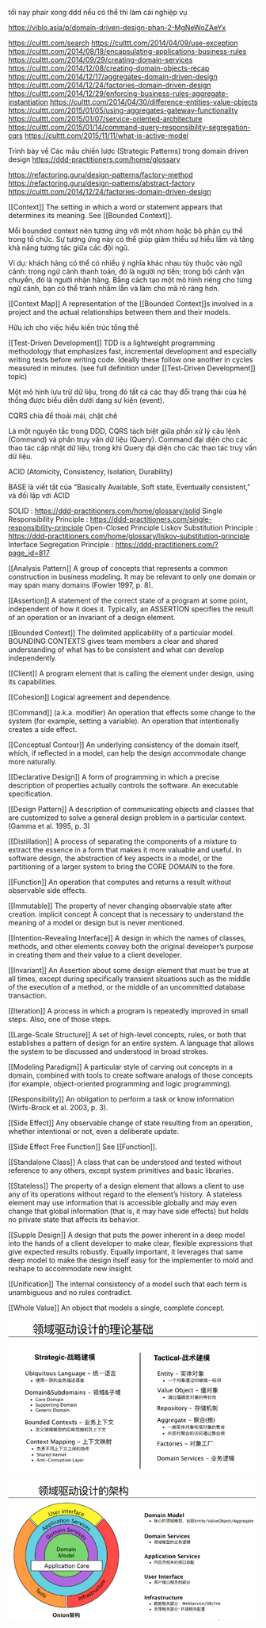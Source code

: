 tối nay phair xong ddd
nếu có thể thì làm cái nghiệp vụ
<!-- -->
<!-- Hãy sử dụng Ngôn ngữ chung (Ubiquitous Language) trong domain driven design (DDD) với nội dung nghiệp vụ kinh doanh sau: -->

<!-- 1. **Khách hàng (Customer):** -->
<!-- - **Mô tả:** Người sử dụng dịch vụ, có thể là cá nhân hoặc tổ chức. -->

<!-- 2. **Hóa đơn điện tử (Electronic Invoice):** -->
<!-- - **Mô tả:** Hóa đơn được tạo và quản lý điện tử thay vì truyền thống trên giấy. -->

<!-- Bằng cách sử dụng ngôn ngữ chung như trên, chúng ta có thể tạo ra một mô hình DDD rõ ràng và dễ hiểu, giúp các đội phát triển, quản lý dự án và người dùng hiểu rõ về các yêu cầu và chức năng của hệ thống. -->
<!--@ -->
<!--@ -->

<!--@ -->
<!--@ -->

https://viblo.asia/p/domain-driven-design-phan-2-MgNeWoZAeYx

https://culttt.com/search
https://culttt.com/2014/04/09/use-exception
https://culttt.com/2014/08/18/encapsulating-applications-business-rules
https://culttt.com/2014/09/29/creating-domain-services
https://culttt.com/2014/12/08/creating-domain-objects-recap
https://culttt.com/2014/12/17/aggregates-domain-driven-design
https://culttt.com/2014/12/24/factories-domain-driven-design
https://culttt.com/2014/12/29/enforcing-business-rules-aggregate-instantiation
https://culttt.com/2014/04/30/difference-entities-value-objects
https://culttt.com/2015/01/05/using-aggregates-gateway-functionality
https://culttt.com/2015/01/07/service-oriented-architecture
https://culttt.com/2015/01/14/command-query-responsibility-segregation-cqrs
https://culttt.com/2015/11/11/what-is-active-model

<!--@ -->
<!--@ -->
<!--@ -->
<!--@ -->
<!--@ -->
<!--@ -->

Trình bày về Các mẫu chiến lược (Strategic Patterns) trong domain driven design
https://ddd-practitioners.com/home/glossary
<!--@ -->
<!--@ -->
<!--@ -->

<!--@Các khuôn mẫu trong thiết kế hướng miền-->
<!--@Các khuôn mẫu trong thiết kế hướng miền-->
<!--@Các khuôn mẫu trong thiết kế hướng miền-->
<!--@Các khuôn mẫu trong thiết kế hướng miền-->
<!--@Các khuôn mẫu trong thiết kế hướng miền-->
<!--@Các khuôn mẫu trong thiết kế hướng miền-->
<!--@Các khuôn mẫu trong thiết kế hướng miền-->

<!-- Domain Object : https://ddd-practitioners.com/domain-object -->
<!-- Entity : https://ddd-practitioners.com/entity -->
<!-- [[Entity]] An object fundamentally defined not by its attributes, but by a thread of continuity and identity. -->
<!-- Entity Identity : https://ddd-practitioners.com/entity-identity -->
<!-- Value Object : https://ddd-practitioners.com/home/glossary/value-object -->
<!-- [[Value Object]] An object that describes some characteristic or attribute but carries no concept of identity. -->
<!-- Service : https://ddd-practitioners.com/service -->
<!-- [[Service]] An operation offered as an interface that stands alone in the model, with no encapsulated state. -->

<!-- Quản lí vòng đời -->
<!-- [[Life Cycle]] A sequence of states an object can take on between creation and deletion, typically with constraints to ensure integrity when changing from one state to another. May include migration of an [[Entity]] between systems and different [[Bounded Contexts]]. -->
<!-- Aggregate: https://ddd-practitioners.com/home/glossary/aggregate/ -->
<!-- [[Aggregate]] A cluster of associated objects that are treated as a unit for the purpose of data changes. External references are restricted to one member of the AGGREGATE, designated as the root. A set of consistency rules applies within the AGGREGATE’S boundaries. -->
<!-- State Stored Aggregates : https://ddd-practitioners.com/state-stored-aggregate -->
<!-- Consistency Boundary : https://ddd-practitioners.com/glossary/consistency-boundary -->
<!-- Factory : https://ddd-practitioners.com/factory -->
<!-- [[Factory]] A mechanism for encapsulating complex creation logic and abstracting the type of a created object for the sake of a client. -->

https://refactoring.guru/design-patterns/factory-method
https://refactoring.guru/design-patterns/abstract-factory
https://culttt.com/2014/12/24/factories-domain-driven-design

<!-- Repository : https://ddd-practitioners.com/?page_id=555 -->
<!-- [[Repository]] A mechanism for encapsulating storage, retrieval, and search behavior which emulates a collection of objects. -->
<!-- Module : https://ddd-practitioners.com/?page_id=618 -->

<!-- CI/CD -->

<!-- Bounded Context: https://ddd-practitioners.com/home/glossary/bounded-context -->
[[Context]] The setting in which a word or statement appears that determines its meaning. See [[Bounded Context]].

Mỗi bounded context nên tương ứng với một nhóm hoặc bộ phận cụ thể trong tổ chức. Sự tương ứng này có thể giúp giảm thiểu sự hiểu lầm và tăng khả năng tương tác giữa các đội ngũ.

Ví dụ: khách hàng có thể có nhiều ý nghĩa khác nhau tùy thuộc vào ngữ cảnh: trong ngữ cảnh thanh toán, đó là người nợ tiền; trong bối cảnh vận chuyển, đó là người nhận hàng. Bằng cách tạo một mô hình riêng cho từng ngữ cảnh, bạn có thể tránh nhầm lẫn và làm cho mã rõ ràng hơn.

<!-- Bounded Context Relationships : https://ddd-practitioners.com/bounded-context-relationship -->

<!-- Context Mapping : https://ddd-practitioners.com/context-map -->
[[Context Map]] A representation of the [[Bounded Context]]s involved in a project and the actual relationships between them and their models.

Hữu ích cho việc hiểu kiến ​​trúc tổng thể

<!-- Separate Ways : https://ddd-practitioners.com/separate-ways -->
<!-- Customer/Supplier : https://ddd-practitioners.com/customer-supplier -->

<!-- Partnership : https://ddd-practitioners.com/partnership -->

<!-- Conformist : https://ddd-practitioners.com/conformist -->
<!-- Anti-Corruption Layer (ACL) : https://ddd-practitioners.com/anticorruption-layer -->
<!-- Test-Driven Development : https://ddd-practitioners.com/test-driven-development -->
[[Test-Driven Development]] TDD is a lightweight programming methodology that emphasizes fast, incremental development and especially writing tests before writing code. Ideally these follow one another in cycles measured in minutes. (see full definition under [[Test-Driven Development]] topic)

<!-- Open-Host Service : https://ddd-practitioners.com/open-host-service -->

<!-- Shared Kernel : https://ddd-practitioners.com/shared-kernel -->

<!-- Published Language : https://ddd-practitioners.com/published-language -->

<!-- Layered Architecture : https://ddd-practitioners.com/layered-architecture -->
<!-- [[Layered Architecture]] A technique for separating the concerns of a software system, isolating a domain layer, among other things. -->

<!-- Infrastructure Service : https://ddd-practitioners.com/infrastructure-service -->

<!-- Domain Services: https://ddd-practitioners.com/home/glossary/domain-services -->
<!-- Application Service : https://ddd-practitioners.com/application-service -->

<!-- Ubiquitous Language : https://ddd-practitioners.com/home/glossary/ubiquitous-language -->
<!-- [[Ubiquitous Language]] A language structured around the domain model and used by all team members to connect all the activities of the team with the software. -->

<!--@saga -->
<!--@saga -->
<!--@saga -->
<!--@saga -->
<!--@saga -->
<!--@saga -->
<!--@saga -->
<!--@saga -->
<!--@saga -->
<!--@saga -->
<!--@saga -->
<!--@saga -->
<!--@saga -->
<!--@saga -->
<!--@saga -->
<!--@saga -->
<!--@saga -->
<!--@saga -->
<!--@saga -->
<!--@saga -->
<!--@CQRS (Command Query Responsibility Segregation): -->
<!--@Event Sourcing: -->
<!-- Strong Consistency : https://ddd-practitioners.com/?page_id=421 -->
<!-- Snapshots : https://ddd-practitioners.com/snapshots -->
<!-- Saga : https://ddd-practitioners.com/home/glossary/saga -->
<!-- Outbox Pattern -->
<!-- Optimistic Concurrency Control : https://ddd-practitioners.com/?page_id=609 -->

<!-- https://www.linkedin.com/pulse/api-strategy-conways-law-inverse-conway-manoeuvre-mikael-wall%C3%A9n/ -->

Một mô hình lưu trữ dữ liệu, trong đó tất cả các thay đổi trạng thái của hệ thống được biểu diễn dưới dạng sự kiện (event).

<!-- EventStorming : https://ddd-practitioners.com/home/glossary/eventstorming -->
<!-- Domain Storytelling : https://ddd-practitioners.com/?page_id=1005 -->

<!-- CQRS : https://ddd-practitioners.com/?page_id=574 -->

CQRS chia để thoải mái, chặt chẽ

Là một nguyên tắc trong DDD, CQRS tách biệt giữa phần xử lý câu lệnh (Command) và phần truy vấn dữ liệu (Query).
Command đại diện cho các thao tác cập nhật dữ liệu, trong khi Query đại diện cho các thao tác truy vấn dữ liệu.

<!-- Event-Driven Architecture : https://ddd-practitioners.com/home/glossary/event-driven-architecture -->

<!-- Event Modeling : https://ddd-practitioners.com/?page_id=994 -->

<!-- Event Replay : https://ddd-practitioners.com/?page_id=585 -->

<!-- Event Sourced Aggregates : https://ddd-practitioners.com/event-sourcing -->

<!-- Event Sourcing : https://ddd-practitioners.com/?page_id=581 -->

<!-- Eventual Consistency : https://ddd-practitioners.com/?page_id=419 -->

<!-- Change Data Capture: https://en.wikipedia.org/wiki/CAP_theorem -->

<!-- ACID Transaction : https://ddd-practitioners.com/?page_id=415 -->

ACID (Atomicity, Consistency, Isolation, Durability)

<!-- BASE Transaction -->

BASE là viết tắt của "Basically Available, Soft state, Eventually consistent," và đối lập với ACID

<!-- Command : https://ddd-practitioners.com/?page_id=596 -->
<!-- Command Handler : https://ddd-practitioners.com/?page_id=599 -->
<!-- Compensating Action : https://ddd-practitioners.com/compensating-action -->
<!-- Compensating Transaction : https://ddd-practitioners.com/compensating-transaction -->
<!-- Compensating Workflow : https://ddd-practitioners.com/compensating-workflow -->

<!-- Domain Event : https://ddd-practitioners.com/domain-event -->
<!-- PublishSubscribe : https://www.enterpriseintegrationpatterns.com/patterns/messaging/PublishSubscribeChannel.html -->
<!--@ Dependency Inversion Principle -->

SOLID : https://ddd-practitioners.com/home/glossary/solid
Single Responsibility Principle : https://ddd-practitioners.com/single-responsibility-principle
Open-Closed Principle
Liskov Substitution Principle : https://ddd-practitioners.com/home/glossary/liskov-substitution-principle
Interface Segregation Principle : https://ddd-practitioners.com/?page_id=817

<!--!========================================================== -->
<!--!========================================================== -->
<!--!========================================================== -->
<!--!========================================================== -->
<!--!========================================================== -->
<!--!========================================================== -->
<!--!========================================================== -->
<!-- mỗi dịch vụ xuất bản và đăng ký các sự kiện nếu cần. Cách tiếp cận này có thể mở rộng và linh hoạt hơn so với điều phối, nhưng cũng phức tạp hơn trong việc triển khai và bảo trì. Tuy nhiên, nó cũng có thể linh hoạt hơn vì mỗi dịch vụ có thể phát triển độc lập và lỗi trong một dịch vụ không nhất thiết ảnh hưởng đến toàn bộ hệ thống. -->

<!-- -->

<!-- -->

[[Analysis Pattern]] A group of concepts that represents a common construction in business modeling. It may be relevant to only one domain or may span many domains (Fowler 1997, p. 8).

[[Assertion]] A statement of the correct state of a program at some point, independent of how it does it. Typically, an ASSERTION specifies the result of an operation or an invariant of a design element.

[[Bounded Context]] The delimited applicability of a particular model. BOUNDING CONTEXTS gives team members a clear and shared understanding of what has to be consistent and what can develop independently.

[[Client]] A program element that is calling the element under design, using its capabilities.

[[Cohesion]] Logical agreement and dependence.

[[Command]] (a.k.a. modifier) An operation that effects some change to the system (for example, setting a variable). An operation that intentionally creates a side effect.

[[Conceptual Contour]] An underlying consistency of the domain itself, which, if reflected in a model, can help the design accommodate change more naturally.

[[Declarative Design]] A form of programming in which a precise description of properties actually controls the software. An executable specification.

[[Design Pattern]] A description of communicating objects and classes that are customized to solve a general design problem in a particular context. (Gamma et al. 1995, p. 3)

[[Distillation]] A process of separating the components of a mixture to extract the essence in a form that makes it more valuable and useful. In software design, the abstraction of key aspects in a model, or the partitioning of a larger system to bring the CORE DOMAIN to the fore.

<!-- [[Domain Layer]] That portion of the design and implementation responsible for domain logic within a LAYERED ARCHITECTURE. The domain layer is where the software expression of the domain model lives. -->

[[Function]] An operation that computes and returns a result without observable side effects.

[[Immutable]] The property of never changing observable state after creation. implicit concept A concept that is necessary to understand the meaning of a model or design but is never mentioned.

[[Intention-Revealing Interface]] A design in which the names of classes, methods, and other elements convey both the original developer’s purpose in creating them and their value to a client developer.

[[Invariant]] An Assertion about some design element that must be true at all times, except during specifically transient situations such as the middle of the execution of a method, or the middle of an uncommitted database transaction.

[[Iteration]] A process in which a program is repeatedly improved in small steps. Also, one of those steps.

[[Large-Scale Structure]] A set of high-level concepts, rules, or both that establishes a pattern of design for an entire system. A language that allows the system to be discussed and understood in broad strokes.

<!-- [[Model-Driven Design]] A design in which some subset of software elements corresponds closely to elements of a model. Also, a process of codeveloping a model and an implementation that stay aligned with each other. -->

[[Modeling Paradigm]] A particular style of carving out concepts in a domain, combined with tools to create software analogs of those concepts (for example, object-oriented programming and logic programming).

[[Responsibility]] An obligation to perform a task or know information (Wirfs-Brock et al. 2003, p. 3).

[[Side Effect]] Any observable change of state resulting from an operation, whether intentional or not, even a deliberate update.

[[Side Effect Free Function]] See [[Function]].

[[Standalone Class]] A class that can be understood and tested without reference to any others, except system primitives and basic libraries.

[[Stateless]] The property of a design element that allows a client to use any of its operations without regard to the element’s history. A stateless element may use information that is accessible globally and may even change that global information (that is, it may have side effects) but holds no private state that affects its behavior.

[[Supple Design]] A design that puts the power inherent in a deep model into the hands of a client developer to make clear, flexible expressions that give expected results robustly. Equally important, it leverages that same deep model to make the design itself easy for the implementer to mold and reshape to accommodate new insight.

[[Unification]] The internal consistency of a model such that each term is unambiguous and no rules contradict.

[[Whole Value]] An object that models a single, complete concept.




![Alt text](image.png)


![Alt text](image-1.png)